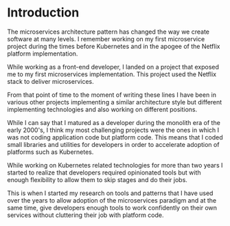 # Introduction

The microservices architecture pattern has changed the way we create
software at many levels. I remember working on my first microservice
project during the times before Kubernetes and in the apogee of the
Netflix platform implementation.

While working as a front-end developer, I landed on a project that
exposed me to my first microservices implementation. This project used
the Netflix stack to deliver microservices.

From that point of time to the moment of writing these lines I have
been in various other projects implementing a similar architecture
style but different implementing technologies and also working on
different positions.

While I can say that I matured as a developer during the monolith era
of the early 2000's, I think my most challenging projects were the
ones in which I was not coding application code but platform code. This
means that I coded small libraries and utilities for developers in
order to accelerate adoption of platforms such as Kubernetes.

While working on Kubernetes related technologies for more than two
years I started to realize that developers required opinionated tools
but with enough flexibility to allow them to skip stages and do their
jobs.

This is when I started my research on tools and patterns that I have
used over the years to allow adoption of the microservices paradigm
and at the same time, give developers enough tools to work confidently
on their own services without cluttering their job with platform code.
